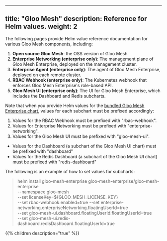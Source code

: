 
---
title: "Gloo Mesh"
description: Reference for Helm values. 
weight: 2
---

The following pages provide Helm value reference documentation for various Gloo Mesh components, including:

1. **Open source Gloo Mesh**: the OSS version of Gloo Mesh
2. **Enterprise Networking (enterprise only)**: The management plane of Gloo Mesh Enterprise, deployed on the management cluster.
3. **Enterprise Agent (enterprise only)**: The agent of Gloo Mesh Enterprise, deployed on each remote cluster.
4. **RBAC Webhook (enterprise only)**: The Kubernetes webhook that enforces Gloo Mesh Enterprise's role-based API.
5. **Gloo Mesh UI (enterprise only)**: The UI for Gloo Mesh Enterprise, which includes the Dashboard and Redis subcharts.

Note that when you provide Helm values for the [bundled Gloo Mesh Enterprise chart](https://storage.googleapis.com/gloo-mesh-enterprise/gloo-mesh-enterprise),
values for each subchart must be prefixed accordingly:

1. Values for the RBAC Webhook must be prefixed with "rbac-webhook".
2. Values for Enterprise Networking must be prefixed with "enterprise-networking".
3. Values for the Gloo Mesh UI must be prefixed with "gloo-mesh-ui".
  - Values for the Dashboard (a subchart of the Gloo Mesh UI chart) must be prefixed with "dashboard"
  - Values for the Redis Dashboard (a subchart of the Gloo Mesh UI chart) must be prefixed with "redis-dashboard"


The following is an example of how to set values for subcharts:


> helm install gloo-mesh-enterprise gloo-mesh-enterprise/gloo-mesh-enterprise \
> --namespace gloo-mesh \
> --set licenseKey=${GLOO_MESH_LICENSE_KEY}  \
> --set rbac-webhook.enabled=true
> --set enterprise-networking.enterpriseNetworking.floatingUserId=true \
> --set gloo-mesh-ui.dashboard.floatingUserId.floatingUserId=true \
> --set gloo-mesh-ui.redis-dashboard.redisDashboard.floatingUserId=true

{{% children description="true" %}}
